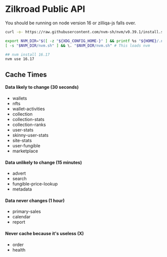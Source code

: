 # Zilkroad Public API

You should be running on node version 16 or zilliqa-js falls over.

```bash
curl -o- https://raw.githubusercontent.com/nvm-sh/nvm/v0.39.1/install.sh | bash

export NVM_DIR="$([ -z "${XDG_CONFIG_HOME-}" ] && printf %s "${HOME}/.nvm" || printf %s "${XDG_CONFIG_HOME}/nvm")"
[ -s "$NVM_DIR/nvm.sh" ] && \. "$NVM_DIR/nvm.sh" # This loads nvm

## nvm install 16.17
nvm use 16.17 
```

## Cache Times

#### Data likely to change (30 seconds)

- wallets
- nfts
- wallet-activities
- collection
- collection-stats
- collection-ranks
- user-stats
- skinny-user-stats
- site-stats
- user-fungible
- marketplace

#### Data unlikely to change (15 minutes)

- advert
- search
- fungible-price-lookup
- metadata

#### Data never changes (1 hour)

- primary-sales
- calendar
- report

#### Never cache because it's useless (X)

- order
- health
